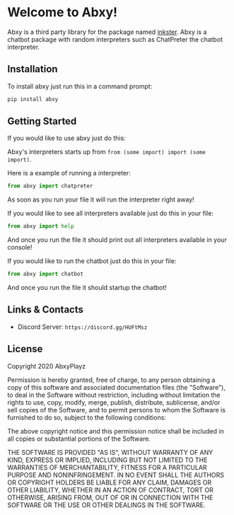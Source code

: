 # Welcome to Abxy!
Abxy is a third party library for the package named [inkster](https://pypi.org/project/inkster/). Abxy is a chatbot package with random interpreters such as ChatPreter the chatbot interpreter.

## Installation

To install abxy just run this in a command prompt:

```bash
pip install abxy
```

## Getting Started

If you would like to use abxy just do this:

Abxy's interpreters starts up from `from (some import) import (some import)`.

Here is a example of running a interpreter:
```python
from abxy import chatpreter
```
As soon as you run your file it will run the interpreter right away!

If you would like to see all interpreters available just do this in your file:
```python
from abxy import help
```
And once you run the file it should print out all interpreters available in your console!

If you would like to run the chatbot just do this in your file:

```python
from abxy import chatbot 
```
And once you run the file it should startup the chatbot!

## Links & Contacts

- Discord Server: `https://discord.gg/HUFtMsz`

## License

Copyright 2020 AbxyPlayz

Permission is hereby granted, free of charge, to any person obtaining a copy of this software and associated documentation files (the "Software"), to deal in the Software without restriction, including without limitation the rights to use, copy, modify, merge, publish, distribute, sublicense, and/or sell copies of the Software, and to permit persons to whom the Software is furnished to do so, subject to the following conditions:

The above copyright notice and this permission notice shall be included in all copies or substantial portions of the Software.

THE SOFTWARE IS PROVIDED "AS IS", WITHOUT WARRANTY OF ANY KIND, EXPRESS OR IMPLIED, INCLUDING BUT NOT LIMITED TO THE WARRANTIES OF MERCHANTABILITY, FITNESS FOR A PARTICULAR PURPOSE AND NONINFRINGEMENT. IN NO EVENT SHALL THE AUTHORS OR COPYRIGHT HOLDERS BE LIABLE FOR ANY CLAIM, DAMAGES OR OTHER LIABILITY, WHETHER IN AN ACTION OF CONTRACT, TORT OR OTHERWISE, ARISING FROM, OUT OF OR IN CONNECTION WITH THE SOFTWARE OR THE USE OR OTHER DEALINGS IN THE SOFTWARE.
